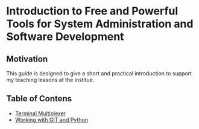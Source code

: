 # Introduction to Free and Powerful Tools for System Administration and Software Development

## Motivation

This guide is designed to give a short and practical introduction to support my teaching leasons at the institue.

## Table of Contens

* [Terminal Multiplexer](./tmux.md)
* [Working with GIT and Python](./BASIC_CONCEPTS.md)
